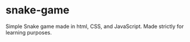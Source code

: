 # snake-game
Simple Snake game made in html, CSS, and JavaScript. Made strictly for learning purposes.
